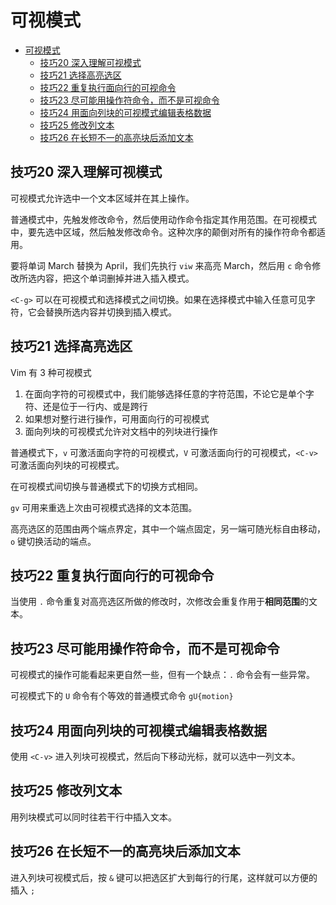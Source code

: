 # 可视模式

- [可视模式](#可视模式)
  - [技巧20 深入理解可视模式](#技巧20-深入理解可视模式)
  - [技巧21 选择高亮选区](#技巧21-选择高亮选区)
  - [技巧22 重复执行面向行的可视命令](#技巧22-重复执行面向行的可视命令)
  - [技巧23 尽可能用操作符命令，而不是可视命令](#技巧23-尽可能用操作符命令而不是可视命令)
  - [技巧24 用面向列块的可视模式编辑表格数据](#技巧24-用面向列块的可视模式编辑表格数据)
  - [技巧25 修改列文本](#技巧25-修改列文本)
  - [技巧26 在长短不一的高亮块后添加文本](#技巧26-在长短不一的高亮块后添加文本)


## 技巧20 深入理解可视模式

可视模式允许选中一个文本区域并在其上操作。

普通模式中，先触发修改命令，然后使用动作命令指定其作用范围。在可视模式中，要先选中区域，然后触发修改命令。这种次序的颠倒对所有的操作符命令都适用。

要将单词 March 替换为 April，我们先执行 `viw` 来高亮 March，然后用 `c` 命令修改所选内容，把这个单词删掉并进入插入模式。

`<C-g>` 可以在可视模式和选择模式之间切换。如果在选择模式中输入任意可见字符，它会替换所选内容并切换到插入模式。

## 技巧21 选择高亮选区

Vim 有 3 种可视模式

1. 在面向字符的可视模式中，我们能够选择任意的字符范围，不论它是单个字符、还是位于一行内、或是跨行
2. 如果想对整行进行操作，可用面向行的可视模式
3. 面向列块的可视模式允许对文档中的列块进行操作

普通模式下，`v` 可激活面向字符的可视模式，`V` 可激活面向行的可视模式，`<C-v>` 可激活面向列块的可视模式。

在可视模式间切换与普通模式下的切换方式相同。

`gv` 可用来重选上次由可视模式选择的文本范围。

高亮选区的范围由两个端点界定，其中一个端点固定，另一端可随光标自由移动，`o` 键切换活动的端点。

## 技巧22 重复执行面向行的可视命令

当使用 `.` 命令重复对高亮选区所做的修改时，次修改会重复作用于**相同范围**的文本。

## 技巧23 尽可能用操作符命令，而不是可视命令

可视模式的操作可能看起来更自然一些，但有一个缺点：`.` 命令会有一些异常。

可视模式下的 `U` 命令有个等效的普通模式命令 `gU{motion}` 

## 技巧24 用面向列块的可视模式编辑表格数据

使用 `<C-v>` 进入列块可视模式，然后向下移动光标，就可以选中一列文本。

## 技巧25 修改列文本

用列块模式可以同时往若干行中插入文本。

## 技巧26 在长短不一的高亮块后添加文本

进入列块可视模式后，按 `&` 键可以把选区扩大到每行的行尾，这样就可以方便的插入 `;`
